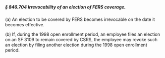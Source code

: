 ##### § 846.704 Irrevocability of an election of FERS coverage. #####

(a) An election to be covered by FERS becomes irrevocable on the date it becomes effective.

(b) If, during the 1998 open enrollment period, an employee files an election on an SF 3109 to remain covered by CSRS, the employee may revoke such an election by filing another election during the 1998 open enrollment period.